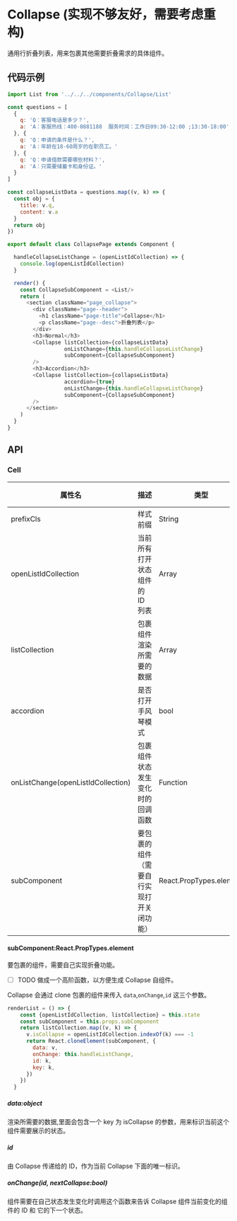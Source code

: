 # Collapse (实现不够友好，需要考虑重构)
通用行折叠列表，用来包裹其他需要折叠需求的具体组件。

## 代码示例

```js
import List from '../../../components/Collapse/List'

const questions = [
  {
    q: 'Q：客服电话是多少？',
    a: 'A：客服热线：400-0881188  服务时间：工作日09:30-12:00 ;13:30-18:00'
  }, {
    q: 'Q：申请的条件是什么？',
    a: 'A：年龄在18-60周岁的在职员工。'
  }, {
    q: 'Q：申请借款需要哪些材料？',
    a: 'A：只需要储蓄卡和身份证。'
  }
]

const collapseListData = questions.map((v, k) => {
  const obj = {
    title: v.q,
    content: v.a
  }
  return obj
})

export default class CollapsePage extends Component {

  handleCollapseListChange = (openListIdCollection) => {
    console.log(openListIdCollection)
  }

  render() {
    const CollapseSubComponent = <List/>
    return (
      <section className="page_collapse">
        <div className="page--header">
          <h1 className="page-title">Collapse</h1>
          <p className="page--desc">折叠列表</p>
        </div>
        <h3>Normal</h3>
        <Collapse listCollection={collapseListData}
                  onListChange={this.handleCollapseListChange}
                  subComponent={CollapseSubComponent}
        />
        <h3>Accordion</h3>
        <Collapse listCollection={collapseListData}
                  accordion={true}
                  onListChange={this.handleCollapseListChange}
                  subComponent={CollapseSubComponent}
        />
      </section>
    )
  }
}

```

## API

### Cell
属性名 | 描述 | 类型 | 默认值
--- | --- | --- | ---
prefixCls | 样式前缀 | String | NEUI
openListIdCollection | 当前所有打开状态组件的 ID 列表 | Array | []
listCollection | 包裹组件渲染所需要的数据 | Array | []
accordion | 是否打开手风琴模式 | bool | false
onListChange(openListIdCollection) | 包裹组件状态发生变化时的回调函数 | Function | 无
subComponent | 要包裹的组件（需要自行实现打开关闭功能）| React.PropTypes.element | 无

#### subComponent:React.PropTypes.element

要包裹的组件，需要自己实现折叠功能。

* [ ] TODO 做成一个高阶函数，以方便生成 Collapse 自组件。

Collapse 会通过 clone 包裹的组件来传入 `data`,`onChange`,`id` 这三个参数。

```js
renderList = () => {
    const {openListIdCollection, listCollection} = this.state
    const subComponent = this.props.subComponent
    return listCollection.map((v, k) => {
      v.isCollapse = openListIdCollection.indexOf(k) === -1
      return React.cloneElement(subComponent, {
        data: v,
        onChange: this.handleListChange,
        id: k,
        key: k,
      })
    })
  }
```

##### data:object
渲染所需要的数据,里面会包含一个 key 为 isCollapse 的参数，用来标识当前这个组件需要展示的状态。

##### id
由 Collapse 传递给的 ID，作为当前 Collapse 下面的唯一标识。

##### onChange(id, nextCollapse:bool)
组件需要在自己状态发生变化时调用这个函数来告诉 Collapse 组件当前变化的组件的 ID 和 它的下一个状态。

